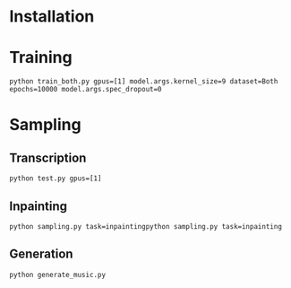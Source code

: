 # Installation

# Training
```python train_both.py gpus=[1] model.args.kernel_size=9 dataset=Both epochs=10000 model.args.spec_dropout=0 ```



# Sampling
## Transcription
```python test.py gpus=[1]```


## Inpainting
```python sampling.py task=inpaintingpython sampling.py task=inpainting```

## Generation
```python generate_music.py```